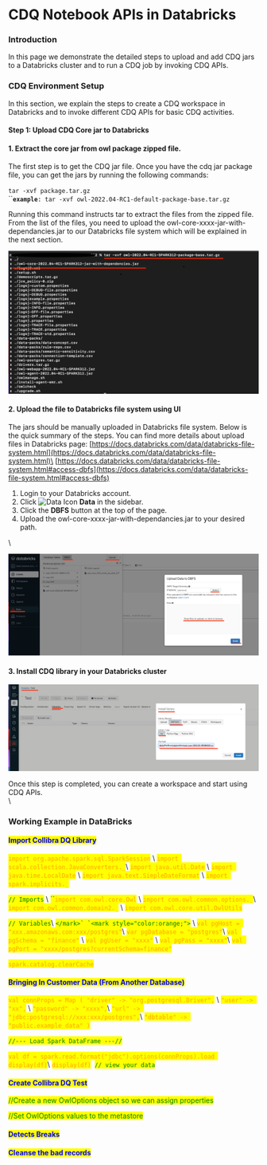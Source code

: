 # CDQ Notebook APIs in Databricks

### &#x20;Introduction

In this page we demonstrate the detailed steps to upload and add CDQ jars to a Databricks cluster and to run a CDQ job by invoking CDQ APIs.

### CDQ  Environment Setup&#x20;

In this section, we explain the steps to create a CDQ workspace in Databricks and to invoke different CDQ APIs for basic CDQ activities.

#### Step 1: Upload CDQ Core jar to Databricks

#### 1. Extract the core jar from owl package zipped file.

The first step is to get the CDQ jar file. Once you have the cdq jar package file, you can get the jars by running the following commands:&#x20;

`tar -xvf package.tar.gz`\
``**`example`**`: tar -xvf owl-2022.04-RC1-default-package-base.tar.gz`

Running this command instructs tar to extract the files from the zipped file. From the list of the files, you need to upload the owl-core-xxxx-jar-with-dependancies.jar to our Databricks file system which will be explained in the next section.

![Extracting the owl jar files from owl package zipped file.](<../../.gitbook/assets/Screen Shot 2022-04-19 at 11.33.36 AM.png>)

#### 2. Upload the file to Databricks file system using UI 

The jars should be manually uploaded in Databricks file system. Below is the quick summary of the steps. You can find more details about upload files in Databricks page:  [https://docs.databricks.com/data/databricks-file-system.html](https://docs.databricks.com/data/databricks-file-system.html)\
[https://docs.databricks.com/data/databricks-file-system.html#access-dbfs](https://docs.databricks.com/data/databricks-file-system.html#access-dbfs)

1. Login to your Databricks account.
2. Click ![Data Icon](https://docs.databricks.com/\_images/data-icon.png) **Data** in the sidebar.
3. Click the **DBFS** button at the top of the page.
4. Upload the owl-core-xxxx-jar-with-dependancies.jar to your desired path.

\


![Upload owl-core-xxxx-jar-with-dependancies.jar to DBFS.](<../../.gitbook/assets/Screen Shot 2022-04-19 at 11.40.34 AM.png>)

#### 3. Install CDQ library in your Databricks cluster



![Install owl-core-xxxx-jar-with-dependancies.jar in your cluster.](<../../.gitbook/assets/Screen Shot 2022-04-19 at 11.47.46 AM.png>)

Once this step is completed, you can create a workspace and start using CDQ APIs.\
\


### Working Example in DataBricks

#### <mark style="color:blue;">Import Collibra DQ Library</mark>

<mark style="color:orange;">`import org.apache.spark.sql.SparkSession`</mark> \ <mark style="color:orange;">`import scala.collection.JavaConverters._`</mark>\ <mark style="color:orange;">`import java.util.Date`</mark> \ <mark style="color:orange;">`import java.time.LocalDate`</mark> \ <mark style="color:orange;">`import java.text.SimpleDateFormat`</mark> \ <mark style="color:orange;">`import spark.implicits._`</mark>

<mark style="color:green;">`// Imports`</mark> \ <mark style="color:green;">``</mark><mark style="color:orange;">`import com.owl.core.Owl`</mark> \ <mark style="color:orange;">`import com.owl.common.options._`</mark>\ <mark style="color:orange;">`import com.owl.common.domain2._`</mark> \ <mark style="color:orange;">`import com.owl.core.util.OwlUtils`</mark>

<mark style="color:green;">`// Variables`</mark>\ <mark style="color:green;">``</mark>` `<mark style="color:orange;">``</mark> \ <mark style="color:orange;">`val pgHost = "xxx.amazonaws.com:xxx/postgres"`</mark>\ <mark style="color:orange;">`var pgDatabase = "postgres"`</mark>\ <mark style="color:orange;">`val pgSchema = "finance"`</mark> \ <mark style="color:orange;">`val pgUser = "xxxx"`</mark> \ <mark style="color:orange;">`val pgPass = "xxxx"`</mark>\ <mark style="color:orange;">`val pgPort = "xxxx/postgres?currentSchema=finance"`</mark>

<mark style="color:orange;">`spark.catalog.clearCache`</mark>&#x20;

#### <mark style="color:blue;">Bringing In Customer Data (From Another Database)</mark>

<mark style="color:orange;">`val connProps = Map ( "driver" -> "org.postgresql.Driver",`</mark> \ <mark style="color:orange;">`"user" -> "xx",`</mark> \ <mark style="color:orange;">`"password" -> "xxxx",`</mark>\ <mark style="color:orange;">`"url" -> "jdbc:postgresql://xxx:xxx/postgres",`</mark>\ <mark style="color:orange;">`"dbtable" -> "public.example_data" )`</mark>&#x20;

<mark style="color:green;">`//--- Load Spark DataFrame ---//`</mark>

&#x20;<mark style="color:orange;">`val df = spark.read.format("jdbc").options(connProps).load display(df)`</mark>\ <mark style="color:orange;">`display(df)`</mark>` `<mark style="color:green;">`// view your data`</mark>

#### <mark style="color:blue;">Create Collibra DQ Test</mark>

<mark style="color:green;">//Create a new OwlOptions object so we can assign properties</mark>

<mark style="color:green;"></mark>

<mark style="color:green;">//Set OwlOptions values to the metastore</mark>

<mark style="color:green;"></mark>

#### <mark style="color:blue;">Detects Breaks</mark>

#### <mark style="color:blue;">Cleanse the bad records</mark>

<mark style="color:blue;"></mark>
